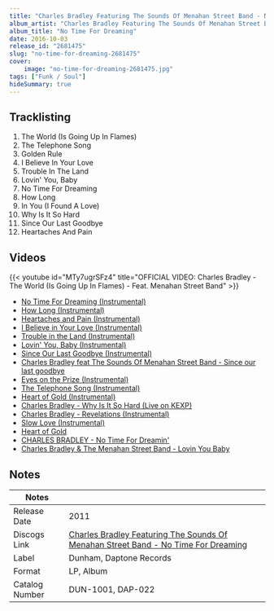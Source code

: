 ```yaml
---
title: "Charles Bradley Featuring The Sounds Of Menahan Street Band - No Time For Dreaming"
album_artist: "Charles Bradley Featuring The Sounds Of Menahan Street Band"
album_title: "No Time For Dreaming"
date: 2016-10-03
release_id: "2681475"
slug: "no-time-for-dreaming-2681475"
cover:
    image: "no-time-for-dreaming-2681475.jpg"
tags: ["Funk / Soul"]
hideSummary: true
---
```


## Tracklisting
1. The World (Is Going Up In Flames)
2. The Telephone Song
3. Golden Rule
4. I Believe In Your Love
5. Trouble In The Land
6. Lovin' You, Baby
7. No Time For Dreaming
8. How Long
9. In You (I Found A Love)
10. Why Is It So Hard
11. Since Our Last Goodbye
12. Heartaches And Pain

## Videos
{{< youtube id="MTy7ugrSFz4" title="OFFICIAL VIDEO: Charles Bradley - The World (Is Going Up In Flames) - Feat. Menahan Street Band" >}}
- [No Time For Dreaming (Instrumental)](https://www.youtube.com/watch?v=tdHABhSOd3E)
- [How Long (Instrumental)](https://www.youtube.com/watch?v=qEAFQfLWPFY)
- [Heartaches and Pain (Instrumental)](https://www.youtube.com/watch?v=B498xlbeeTg)
- [I Believe in Your Love (Instrumental)](https://www.youtube.com/watch?v=xIryJOOJSpo)
- [Trouble in the Land (Instrumental)](https://www.youtube.com/watch?v=NLvx0Hw4-Vg)
- [Lovin' You, Baby (Instrumental)](https://www.youtube.com/watch?v=8fuMl5vqMu4)
- [Since Our Last Goodbye (Instrumental)](https://www.youtube.com/watch?v=thZr2mmGhdk)
- [Charles Bradley feat The Sounds Of  Menahan Street Band  - Since our last goodbye](https://www.youtube.com/watch?v=CtZ-2ACChrQ)
- [Eyes on the Prize (Instrumental)](https://www.youtube.com/watch?v=61lZH-HZqAo)
- [The Telephone Song (Instrumental)](https://www.youtube.com/watch?v=WG2p4ZcgeH8)
- [Heart of Gold (Instrumental)](https://www.youtube.com/watch?v=wPXQSjVb2gQ)
- [Charles Bradley - Why Is It So Hard (Live on KEXP)](https://www.youtube.com/watch?v=yBdTVmSVq14)
- [Charles Bradley - Revelations (Instrumental)](https://www.youtube.com/watch?v=psXy2qdPxWM)
- [Slow Love (Instrumental)](https://www.youtube.com/watch?v=ZP920ZDgcjk)
- [Heart of Gold](https://www.youtube.com/watch?v=kDJPIUibna8)
- [CHARLES BRADLEY - No Time For Dreamin'](https://www.youtube.com/watch?v=b_lAmspU8rQ)
- [Charles Bradley & The Menahan Street Band - Lovin You Baby](https://www.youtube.com/watch?v=cJlXDNYJejs)

## Notes

| Notes          |             |
| ---------------| ----------- |
| Release Date   | 2011 |
| Discogs Link   | [Charles Bradley Featuring The Sounds Of Menahan Street Band - No Time For Dreaming](https://www.discogs.com/release/2681475) |
| Label          | Dunham, Daptone Records |
| Format         | LP, Album |
| Catalog Number | DUN-1001, DAP-022 |

